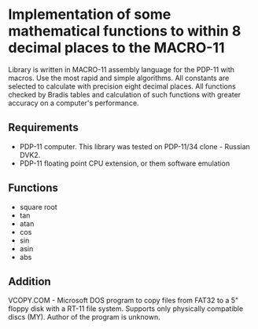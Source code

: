 Implementation of some mathematical functions to within 8 decimal places to the MACRO-11
========================================================================================

Library is written in MACRO-11 assembly language for the PDP-11 with macros. Use the most rapid and simple algorithms. 
All constants are selected to calculate with precision eight decimal places. All functions checked by Bradis tables and 
calculation of such functions with greater accuracy on a computer's performance.

Requirements
------------

* PDP-11 computer. This library was tested on PDP-11/34 clone - Russian DVK2. 
* PDP-11 floating point CPU extension, or them software emulation

Functions
---------

* square root
* tan
* atan
* cos
* sin
* asin
* abs

Addition
--------

VCOPY.COM - Microsoft DOS program to copy files from FAT32 to a 5" floppy disk with a RT-11 file system. 
Supports only physically compatible discs (MY). Author of the program is unknown.